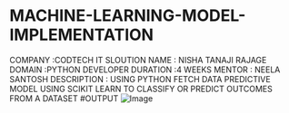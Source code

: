 # MACHINE-LEARNING-MODEL-IMPLEMENTATION
COMPANY :CODTECH IT SLOUTION 
NAME : NISHA TANAJI RAJAGE
DOMAIN :PYTHON DEVELOPER 
DURATION :4 WEEKS 
MENTOR : NEELA SANTOSH 
DESCRIPTION : USING PYTHON FETCH DATA PREDICTIVE MODEL USING SCIKIT LEARN TO CLASSIFY OR PREDICT OUTCOMES FROM A DATASET
#OUTPUT
![Image](https://github.com/user-attachments/assets/97f93499-fcfa-445a-9e88-8a7db233c46a)
